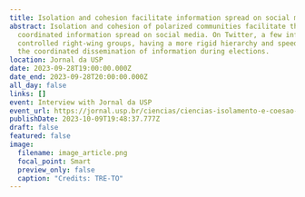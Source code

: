 ```yaml
---
title: Isolation and cohesion facilitate information spread on social media
abstract: Isolation and cohesion of polarized communities facilitate the
  coordinated information spread on social media. On Twitter, a few influencers
  controlled right-wing groups, having a more rigid hierarchy and speeding up
  the coordinated dissemination of information during elections.
location: Jornal da USP
date: 2023-09-28T19:00:00.000Z
date_end: 2023-09-28T20:00:00.000Z
all_day: false
links: []
event: Interview with Jornal da USP
event_url: https://jornal.usp.br/ciencias/ciencias-isolamento-e-coesao-dos-grupos-de-direita-facilitaram-propagacao-coordenada-nas-eleicoes/
publishDate: 2023-10-09T19:48:37.777Z
draft: false
featured: false
image:
  filename: image_article.png
  focal_point: Smart
  preview_only: false
  caption: "Credits: TRE-TO"
---
```

